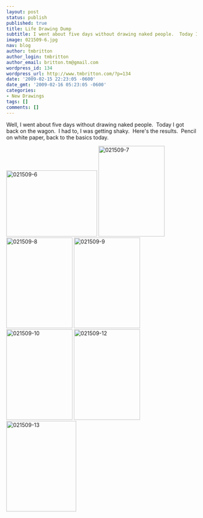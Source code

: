 ```yaml
---
layout: post
status: publish
published: true
title: Life Drawing Dump
subtitle: I went about five days without drawing naked people.  Today I got back on the wagon. 
image: 021509-6.jpg
nav: blog
author: tmbritton
author_login: tmbritton
author_email: britton.tm@gmail.com
wordpress_id: 134
wordpress_url: http://www.tmbritton.com/?p=134
date: '2009-02-15 22:23:05 -0600'
date_gmt: '2009-02-16 05:23:05 -0600'
categories:
- New Drawings
tags: []
comments: []
---
```

<p>Well, I went about five days without drawing naked people.  Today I got back on the wagon.  I had to, I was getting shaky.  Here's the results.  Pencil on white paper, back to the basics today.</p>
<p><a class="tt-flickr tt-flickr-Small" title="021509-6" href="http://www.tmbritton.com/art/photo/3284023154/021509-6.html"><img class="alignnone" src="http://farm4.static.flickr.com/3660/3284023154_77acc5ce72_m.jpg" alt="021509-6" width="240" height="175" /></a> <a class="tt-flickr tt-flickr-Small" title="021509-7" href="http://www.tmbritton.com/art/photo/3283202771/021509-7.html"><img class="alignnone" src="http://farm4.static.flickr.com/3280/3283202771_03b947a6a1_m.jpg" alt="021509-7" width="175" height="240" /></a> <a class="tt-flickr tt-flickr-Small" title="021509-8" href="http://www.tmbritton.com/art/photo/3284023284/021509-8.html"><img class="alignnone" src="http://farm4.static.flickr.com/3604/3284023284_29023e7eda_m.jpg" alt="021509-8" width="175" height="240" /></a> <a class="tt-flickr tt-flickr-Small" title="021509-9" href="http://www.tmbritton.com/art/photo/3283202921/021509-9.html"><img class="alignnone" src="http://farm4.static.flickr.com/3459/3283202921_7f67df8b20_m.jpg" alt="021509-9" width="175" height="240" /></a> <a class="tt-flickr tt-flickr-Small" title="021509-10" href="http://www.tmbritton.com/art/photo/3284023448/021509-10.html"><img class="alignnone" src="http://farm4.static.flickr.com/3304/3284023448_c814851578_m.jpg" alt="021509-10" width="175" height="240" /></a> <a class="tt-flickr tt-flickr-Small" title="021509-12" href="http://www.tmbritton.com/art/photo/3284023612/021509-12.html"><img class="alignnone" src="http://farm4.static.flickr.com/3428/3284023612_2af242529f_m.jpg" alt="021509-12" width="175" height="240" /></a> <a class="tt-flickr tt-flickr-Small" title="021509-13" href="http://www.tmbritton.com/art/photo/3284023710/021509-13.html"><img class="alignnone" src="http://farm4.static.flickr.com/3588/3284023710_f2140cb0c6_m.jpg" alt="021509-13" width="185" height="240" /></a></p>
